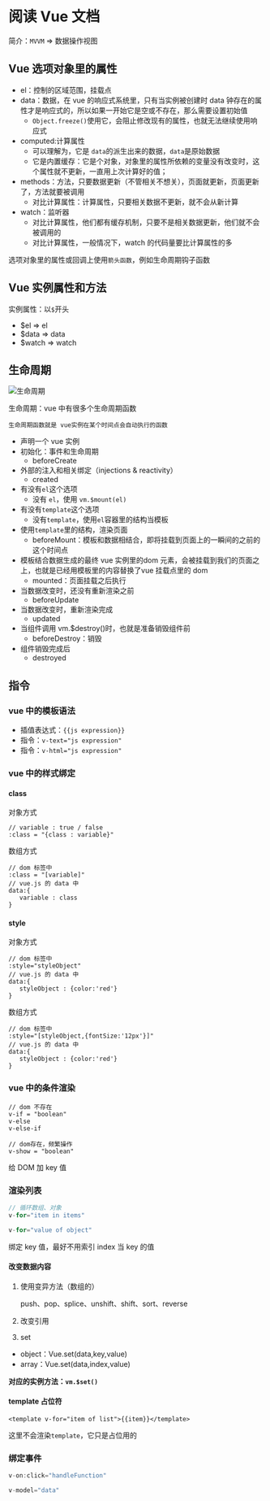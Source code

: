 # 阅读 Vue 文档

简介：`MVVM` => 数据操作视图

## Vue 选项对象里的属性

- el：控制的区域范围，挂载点
- data：数据，在 vue 的响应式系统里，只有当实例被创建时 data 钟存在的属性才是响应式的，所以如果一开始它是空或不存在，那么需要设置初始值
  - `Object.freeze()`使用它，会阻止修改现有的属性，也就无法继续使用响应式
- computed:计算属性
  - 可以理解为，它是 `data`的派生出来的数据，`data`是原始数据
  - 它是内置缓存：它是个对象，对象里的属性所依赖的变量没有改变时，这个属性就不更新，一直用上次计算好的值；
- methods：方法，只要数据更新（不管相关不想关），页面就更新，页面更新了，方法就要被调用
  - 对比计算属性：计算属性，只要相关数据不更新，就不会从新计算
- watch：监听器
  - 对比计算属性，他们都有缓存机制，只要不是相关数据更新，他们就不会被调用的
  - 对比计算属性，一般情况下，watch 的代码量要比计算属性的多

选项对象里的属性或回调上使用`箭头函数`，例如生命周期钩子函数

## Vue 实例属性和方法

实例属性：以`$`开头

- $el => el
- $data => data
- $watch => watch

## 生命周期

![生命周期](./images/lifecycle.png)

生命周期：vue 中有很多个生命周期函数

    生命周期函数就是 vue实例在某个时间点会自动执行的函数

- 声明一个 vue 实例
- 初始化：事件和生命周期
  - beforeCreate
- 外部的注入和相关绑定（injections & reactivity）
  - created
- 有没有`el`这个选项
  - 没有 `el`，使用 `vm.$mount(el)`
- 有没有`template`这个选项
  - 没有`template`，使用`el`容器里的结构当模板
- 使用`template`里的结构，渲染页面
  - beforeMount：模板和数据相结合，即将挂载到页面上的一瞬间的之前的这个时间点
- 模板结合数据生成的最终 vue 实例里的dom 元素，会被挂载到我们的页面之上，也就是已经用模板里的内容替换了vue 挂载点里的 dom
  - mounted：页面挂载之后执行
- 当数据改变时，还没有重新渲染之前
  - beforeUpdate
- 当数据改变时，重新渲染完成
  - updated
- 当组件调用 vm.$destroy()时，也就是准备销毁组件前
  - beforeDestroy：销毁
- 组件销毁完成后
  - destroyed

## 指令

### vue 中的模板语法

- 插值表达式：`{{js expression}}`
- 指令：`v-text="js expression"`
- 指令：`v-html="js expression"`

### vue 中的样式绑定

#### class

对象方式

```vue
// variable : true / false
:class = "{class : variable}"
```

数组方式

```vue
// dom 标签中
:class = "[variable]"
// vue.js 的 data 中
data:{
   variable : class
}
```

#### style

对象方式

```vue
// dom 标签中
:style="styleObject"
// vue.js 的 data 中
data:{
   styleObject : {color:'red'}
}
```

数组方式

```vue
// dom 标签中
:style="[styleObject,{fontSize:'12px'}]"
// vue.js 的 data 中
data:{
   styleObject : {color:'red'}
}
```

### vue 中的条件渲染

```vue
// dom 不存在
v-if = "boolean"
v-else
v-else-if

// dom存在，频繁操作
v-show = "boolean"
```

给 DOM 加 key 值

### 渲染列表

```js
// 循环数组、对象
v-for="item in items"

v-for="value of object"
```

绑定 key 值，最好不用索引 index 当 key 的值

#### 改变数据内容

1. 使用变异方法（数组的）

    push、pop、splice、unshift、shift、sort、reverse

2. 改变引用

3. set

- object：Vue.set(data,key,value)
- array：Vue.set(data,index,value)

**对应的实例方法：`vm.$set()`**

#### template 占位符

```vue
<template v-for="item of list">{{item}}</template>
```

这里不会渲染`template`，它只是占位用的

### 绑定事件

```js
v-on:click="handleFunction"

v-model="data"
```